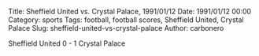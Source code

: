Title: Sheffield United vs. Crystal Palace, 1991/01/12
Date: 1991/01/12 00:00
Category: sports
Tags: football, football scores, Sheffield United, Crystal Palace
Slug: sheffield-united-vs-crystal-palace
Author: carbonero


Sheffield United 0 - 1 Crystal Palace
